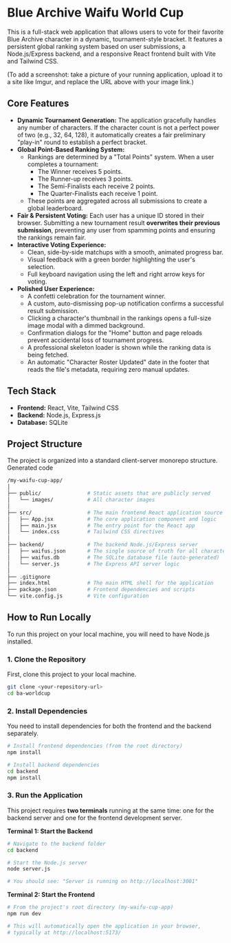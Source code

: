 # Blue Archive Waifu World Cup

This is a full-stack web application that allows users to vote for their favorite Blue Archive character in a dynamic, tournament-style bracket. It features a persistent global ranking system based on user submissions, a Node.js/Express backend, and a responsive React frontend built with Vite and Tailwind CSS.

(To add a screenshot: take a picture of your running application, upload it to a site like Imgur, and replace the URL above with your image link.)

## Core Features

- **Dynamic Tournament Generation:** The application gracefully handles any number of characters. If the character count is not a perfect power of two (e.g., 32, 64, 128), it automatically creates a fair preliminary "play-in" round to establish a perfect bracket.
- **Global Point-Based Ranking System:**
  - Rankings are determined by a "Total Points" system. When a user completes a tournament:
    - The Winner receives 5 points.
    - The Runner-up receives 3 points.
    - The Semi-Finalists each receive 2 points.
    - The Quarter-Finalists each receive 1 point.
  - These points are aggregated across all submissions to create a global leaderboard.
- **Fair & Persistent Voting:** Each user has a unique ID stored in their browser. Submitting a new tournament result **overwrites their previous submission**, preventing any user from spamming points and ensuring the rankings remain fair.
- **Interactive Voting Experience:**
  - Clean, side-by-side matchups with a smooth, animated progress bar.
  - Visual feedback with a green border highlighting the user's selection.
  - Full keyboard navigation using the left and right arrow keys for voting.
- **Polished User Experience:**
  - A confetti celebration for the tournament winner.
  - A custom, auto-dismissing pop-up notification confirms a successful result submission.
  - Clicking a character's thumbnail in the rankings opens a full-size image modal with a dimmed background.
  - Confirmation dialogs for the "Home" button and page reloads prevent accidental loss of tournament progress.
  - A professional skeleton loader is shown while the ranking data is being fetched.
  - An automatic "Character Roster Updated" date in the footer that reads the file's metadata, requiring zero manual updates.

## Tech Stack

- **Frontend:** React, Vite, Tailwind CSS
- **Backend:** Node.js, Express.js
- **Database:** SQLite

## Project Structure

The project is organized into a standard client-server monorepo structure.
Generated code

```bash
/my-waifu-cup-app/
│
├── public/               # Static assets that are publicly served
│   └── images/           # All character images
│
├── src/                  # The main frontend React application source
│   ├── App.jsx           # The core application component and logic
│   ├── main.jsx          # The entry point for the React app
│   └── index.css         # Tailwind CSS directives
│
├── backend/              # The backend Node.js/Express server
│   ├── waifus.json       # The single source of truth for all character data
│   ├── waifus.db         # The SQLite database file (auto-generated)
│   └── server.js         # The Express API server logic
│
├── .gitignore
├── index.html            # The main HTML shell for the application
├── package.json          # Frontend dependencies and scripts
└── vite.config.js        # Vite configuration
```

## How to Run Locally

To run this project on your local machine, you will need to have Node.js installed.

### 1. Clone the Repository

First, clone this project to your local machine.

```bash
git clone <your-repository-url>
cd ba-worldcup
```

### 2. Install Dependencies

You need to install dependencies for both the frontend and the backend separately.

```bash
# Install frontend dependencies (from the root directory)
npm install

# Install backend dependencies
cd backend
npm install
```

### 3. Run the Application

This project requires **two terminals** running at the same time: one for the backend server and one for the frontend development server.

**Terminal 1: Start the Backend**

```bash
# Navigate to the backend folder
cd backend

# Start the Node.js server
node server.js

# You should see: "Server is running on http://localhost:3001"
```

**Terminal 2: Start the Frontend**

```bash
# From the project's root directory (my-waifu-cup-app)
npm run dev

# This will automatically open the application in your browser,
# typically at http://localhost:5173/
```
